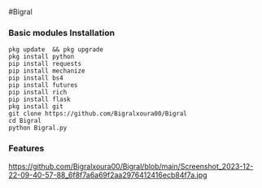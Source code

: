 #Bigral

### Basic modules Installation
```
pkg update  && pkg upgrade 
pkg install python
pip install requests
pip install mechanize
pip install bs4
pip install futures
pip install rich
pip install flask
pkg install git
git clone https://github.com/Bigralxoura00/Bigral
cd Bigral
python Bigral.py
```
### Features
https://github.com/Bigralxoura00/Bigral/blob/main/Screenshot_2023-12-22-09-40-57-88_6f8f7a6a69f2aa2976412416ecb84f7a.jpg
